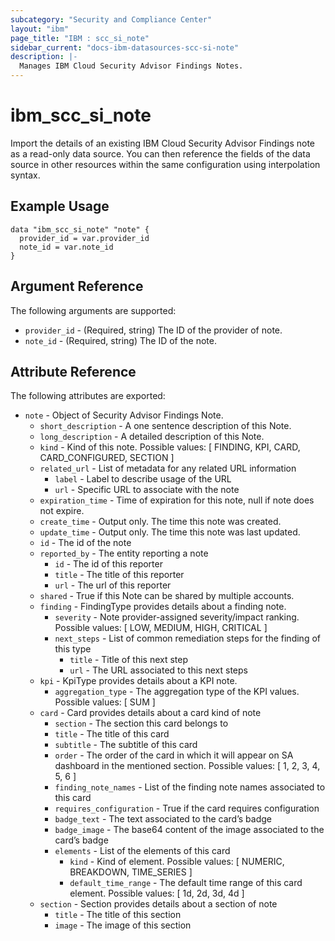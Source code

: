 ```yaml
---
subcategory: "Security and Compliance Center"
layout: "ibm"
page_title: "IBM : scc_si_note"
sidebar_current: "docs-ibm-datasources-scc-si-note"
description: |-
  Manages IBM Cloud Security Advisor Findings Notes.
---
```


# ibm_scc_si_note

Import the details of an existing IBM Cloud Security Advisor Findings note as a read-only data source. You can then reference the fields of the data source in other resources within the same configuration using interpolation syntax.

## Example Usage

```hcl
data "ibm_scc_si_note" "note" {
  provider_id = var.provider_id
  note_id = var.note_id
}
```

## Argument Reference

The following arguments are supported:

- `provider_id` - (Required, string) The ID of the provider of note.
- `note_id` - (Required, string) The ID of the note.

## Attribute Reference

The following attributes are exported:

- `note` - Object of Security Advisor Findings Note.
  - `short_description` - A one sentence description of this Note.
  - `long_description` - A detailed description of this Note.
  - `kind` - Kind of this note. Possible values: [ FINDING, KPI, CARD, CARD_CONFIGURED, SECTION ]
  - `related_url` - List of metadata for any related URL information
    - `label` - Label to describe usage of the URL
    - `url` - Specific URL to associate with the note
  - `expiration_time` - Time of expiration for this note, null if note does not expire.
  - `create_time` - Output only. The time this note was created.
  - `update_time` - Output only. The time this note was last updated.
  - `id` - The id of the note
  - `reported_by` - The entity reporting a note
    - `id` - The id of this reporter
    - `title` - The title of this reporter
    - `url` - The url of this reporter
  - `shared` - True if this Note can be shared by multiple accounts.
  - `finding` - FindingType provides details about a finding note.
    - `severity` - Note provider-assigned severity/impact ranking. Possible values: [ LOW, MEDIUM, HIGH, CRITICAL ]
    - `next_steps` - List of common remediation steps for the finding of this type
      - `title` - Title of this next step
      - `url` - The URL associated to this next steps
  - `kpi` - KpiType provides details about a KPI note.
    - `aggregation_type` - The aggregation type of the KPI values. Possible values: [ SUM ]
  - `card` - Card provides details about a card kind of note
    - `section` - The section this card belongs to
    - `title` - The title of this card
    - `subtitle` - The subtitle of this card
    - `order` - The order of the card in which it will appear on SA dashboard in the mentioned section. Possible values: [ 1, 2, 3, 4, 5, 6 ]
    - `finding_note_names` - List of the finding note names associated to this card
    - `requires_configuration` - True if the card requires configuration
    - `badge_text` - The text associated to the card’s badge
    - `badge_image` - The base64 content of the image associated to the card’s badge
    - `elements` - List of the elements of this card
      - `kind` - Kind of element. Possible values: [ NUMERIC, BREAKDOWN, TIME_SERIES ]
      - `default_time_range` - The default time range of this card element. Possible values: [ 1d, 2d, 3d, 4d ]
  - `section` - Section provides details about a section of note
    - `title` - The title of this section
    - `image` - The image of this section
